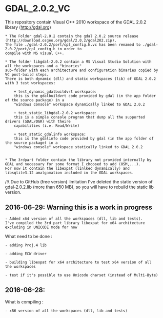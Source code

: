 # GDAL_2.0.2_VC
This repository contain Visual C++ 2010 workspace of the GDAL 2.0.2 library (http://gdal.org)

    * The Folder gdal-2.0.2 contain the gdal 2.0.2 source release (http://download.osgeo.org/gdal/2.0.2/gdal202.zip).
	The file ./gdal-2.0.2/port/cpl_config.h.vc has been renamed to ./gdal-2.0.2/port/cpl_config.h in order to
	compile with MS visual C++.

	* The folder libgdal-2.0.2 contain a MS Visual Studio Solution with all the workspaces and a "binaries"
	sub-folder with each architecture and configuration binaries copied by VC post-build steps.
	There is both dynamic (dll) and static workspaces (lib) of GDAL 2.0.2 with 3 test workspaces:
	
		+ test_dynamic_gdalbuildvrt workspace:
		this is the gdalbuildvrt code provided by gdal (in the app folder of the source package) in a 
		"windows console" workspace dynamically linked to GDAL 2.0.2
		
		+ test_static_libgdal-2.0.2 workspace:
		this is a simple console program that dump all the supported drivers (GDAL/OGR) with theire 
		capabilities (i.e. Read/Write)
		
		+ test_static_gdalinfo workspace:
		this is the gdalinfo code provided by gdal (in the app folder of the source package) in a 
		"windows console" workspace statically linked to GDAL 2.0.2
	
	
	* The 3rdpart folder contain the library not provided internally by GDAL and necessary for some format I choosed to add (OSM,...).
	For now it contain the libexpat (linlked dynamically) and libsqlite3.12 amalgamation included in the GDAL workspaces.


/!\ Due to GitHub (free version) limitation I've deleted the static version of gdal-2.0.2.lib (more than 650 MB),
so you will have to rebuild the static lib version.
	

## 2016-06-29: Warning this is a work in progress

    - Added x64 version of all the workspaces (dll, lib and tests).
	I've compiled the 3rd part library libexpat for x64 architecture excluding in UNICODE mode for now

	
What need to be done :

    - adding Proj.4 lib
    
    - adding ECW driver
    
    - building libexpat for x64 architecture to test x64 version of all the workspaces
    
    - test if it's possible to use Unicode charset (instead of Multi-Byte)
   	
	
## 2016-06-28: 
What is compiling :

    - x86 version of all the workspaces (dll, lib and tests) 



